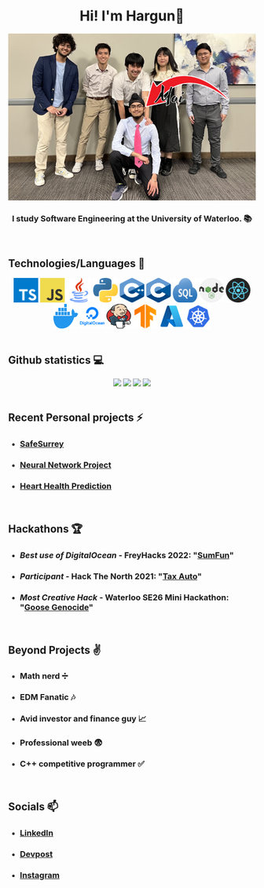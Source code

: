 <div align='center'>

# Hi! I'm Hargun👋

</div>

<div align='center'>
<img src="./icons/self-compressed.png" width="800px">

### I study Software Engineering at the University of Waterloo. 📚

</div>

</br>

## Technologies/Languages 📑

<div align="center">
<img src="./icons/typescript.png" alt="typescript" width="50rem" height="50rem" />
<img src="./icons/JavaScript-logo.png" alt="javascript" width="50rem" height="50rem" />
<img src="./icons/java.png" alt="java" width="50rem" height="50rem" />
<img src="./icons/python.png" alt="python" width="50rem" height="50rem" />
<img src="./icons/cpp.png" alt="C++" width="50rem" height="50rem" />
<img src="./icons/c.png" alt="c" width="50rem" height="50rem" />
<img src="./icons/sql.png" alt="sql" width="50rem" height="50rem" />
<img src="./icons/nodejs.png" alt="node.js" width="50rem" height="50rem" />
<img src="./icons/logo-react-icon.png" alt="react.js" width="50rem" height="50rem" />
<img src="./icons/docker.png" alt="docker" width="50rem" height="50rem" />
<img src="./icons/digitalocean.png" alt="digitalocean" width="50rem" height="50rem" />
<img src="./icons/jenkins.png" alt="jenkins" width="50rem" height="50rem" />
<img src="./icons/tensorflow.png" alt="tensorflow" width="50rem" height="50rem" />
<img src="./icons/azure.png" alt="azure" width="50rem" height="50rem" />
<img src="./icons/kubernetes.png" alt="kubernetes" width="50rem" height="50rem" />

</div>

</br>

## Github statistics 💻

<div align="center">
<img width="390" src="https://github-readme-stats.vercel.app/api/top-langs/?username=hargunmujral&hide=makefile,powershell&layout=compact&langs_count=10&theme=dark" />
<img width="390" src="https://github-profile-trophy.vercel.app/?username=hargunmujral&row=2&column=3&theme=darkhub&title=Followers,Repositories,Stars,PullRequest,Commit,MultiLanguage" />
<img width="390" src='https://github-readme-streak-stats.herokuapp.com/?user=hargunmujral&theme=dark'/>
<img width="390" src="https://github-readme-stats.vercel.app/api?username=hargunmujral&show_icons=true&line_height=27&count_private=true&title_color=ffffff&text_color=c9cacc&icon_color=2bbc8a&bg_color=1d1f21" />
</div>

</br>

## Recent Personal projects ⚡

-   ### [SafeSurrey](https://github.com/hargunmujral/SafeSurrey)
-   ### [Neural Network Project](https://github.com/hargunmujral/Neural-Network-Project)
-   ### [Heart Health Prediction](https://github.com/hargunmujral/Heart-Failure-Prediction)

</br>

## Hackathons 🏆

-   ### *Best use of DigitalOcean* - FreyHacks 2022: "[SumFun](https://devpost.com/software/sumfun)"
-   ### *Participant* - Hack The North 2021: "[Tax Auto](https://devpost.com/software/tax-auto)"
-   ### *Most Creative Hack* - Waterloo SE26 Mini Hackathon: "[Goose Genocide](https://devpost.com/software/goose-genocide)"

</br>

## Beyond Projects ✌️

-   ### Math nerd ➗
-   ### EDM Fanatic 🎶
-   ### Avid investor and finance guy 📈
-   ### Professional weeb 😨
-   ### C++ competitive programmer ✅

</br>

## Socials 📫

-   ### [LinkedIn](https://www.linkedin.com/in/hargun-mujral/)
-   ### [Devpost](https://devpost.com/hargunmujral)
-   ### [Instagram](https://www.instagram.com/hargun.mu/)
